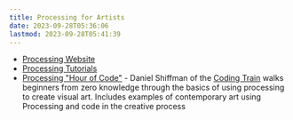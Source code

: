 ```yaml
---
title: Processing for Artists
date: 2023-09-28T05:36:06
lastmod: 2023-09-28T05:41:39
---
```


- [Processing Website](https://processing.org/)
- [Processing Tutorials](https://processing.org/tutorials)
- [Processing "Hour of Code"](https://hello.processing.org/) - Daniel Shiffman of the [Coding Train](https://thecodingtrain.com/) walks beginners from zero knowledge through the basics of using processing to create visual art. Includes examples of contemporary art using Processing and code in the creative process
